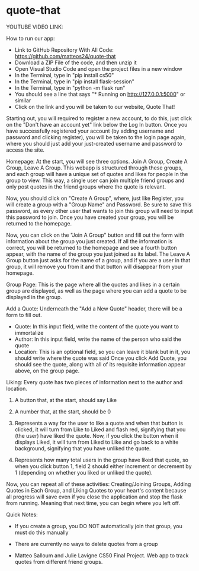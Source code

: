 # quote-that

YOUTUBE VIDEO LINK: 

How to run our app:
- Link to GitHub Repository With All Code: https://github.com/matteos24/quote-that
- Download a ZIP File of the code, and then unzip it
- Open Visual Studio Code and open the project files in a new window
- In the Terminal, type in "pip install cs50"
- In the Terminal, type in "pip install flask-session"
- In the Terminal, type in "python -m flask run"
- You should see a line that says "* Running on http://127.0.0.1:5000" or similar
- Click on the link and you will be taken to our website, Quote That!

Starting out, you will required to register a new account, to do this, just click on the "Don't have an account yet" link below the Log In button. Once you have successfully registered your account (by adding username and password and clicking register), you will be taken to the login page again, where you should just add your just-created username and password to access the site. 

Homepage: At the start, you will see three options. Join A Group, Create A Group, Leave A Group. This webapp is structured through these groups, and each group will have a unique set of quotes and likes for people in the group to view. This way, a single user can join multiple friend groups and only post quotes in the friend groups where the quote is relevant. 

Now, you should click on "Create A Group", where, just like Register, you will create a group with a "Group Name" and Password. Be sure to save this password, as every other user that wants to join this group will need to input this password to join. Once you have created your group, you will be returned to the homepage. 

Now, you can click on the "Join A Group" button and fill out the form with information about the group you just created. If all the information is correct, you will be returned to the homepage and see a fourth button appear, with the name of the group you just joined as its label. The Leave A Group button just asks for the name of a group, and if you are a user in that group, it will remove you from it and that button will disappear from your homepage.

Group Page: This is the page where all the quotes and likes in a certain group are displayed, as well as the page where you can add a quote to be displayed in the group. 

Add a Quote: Underneath the "Add a New Quote" header, there will be a form to fill out. 
- Quote: In this input field, write the content of the quote you want to immortalize 
- Author: In this input field, write the name of the person who said the quote 
- Location: This is an optional field, so you can leave it blank but in it, you should write where the quote was said
Once you click Add Quote, you should see the quote, along with all of its requisite information appear above, on the group page. 

Liking: Every quote has two pieces of information next to the author and location. 
1) A button that, at the start, should say Like 
2) A number that, at the start, should be 0

1) Represents a way for the user to like a quote and when that button is clicked, it will turn from Like to Liked and flash red, signifying that you (the user) have liked the quote. Now, if you click the button when it displays Liked, it will turn from Liked to Like and go back to a white background, signifying that you have unliked the quote. 
2) Represents how many total users in the group have liked that quote, so when you click button 1, field 2 should either increment or decrement by 1 (depending on whether you liked or unliked the quote).

Now, you can repeat all of these activities: Creating/Joining Groups, Adding Quotes in Each Group, and Liking Quotes to your heart's content because all progress will save even if you close the application and stop the flask from running. Meaning that next time, you can begin where you left off. 

Quick Notes:
- If you create a group, you DO NOT automatically join that group, you must do this manually
- There are currently no ways to delete quotes from a group

- Matteo Salloum and Julie Lavigne 
CS50 Final Project. Web app to track quotes from different friend groups. 
